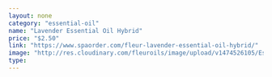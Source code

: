 ```yaml
---
layout: none
category: "essential-oil"
name: "Lavender Essential Oil Hybrid"
price: "$2.50"
link: "https://www.spaorder.com/fleur-lavender-essential-oil-hybrid/"
image: "http://res.cloudinary.com/fleuroils/image/upload/v1474526105/Essential%20Oil/lavender_hybrid.jpg"
type: 
---
```

